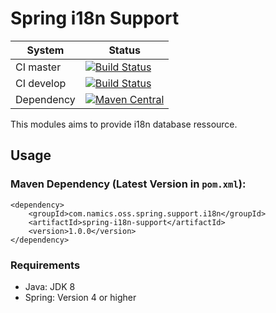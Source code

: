 # Spring i18n Support

System        | Status
--------------|------------------------------------------------        
CI master     | [![Build Status][travis-master]][travis-url]
CI develop    | [![Build Status][travis-develop]][travis-url]
Dependency    | [![Maven Central](https://maven-badges.herokuapp.com/maven-central/com.namics.oss.spring.support.i18n/spring-i18n-support/badge.svg)](https://maven-badges.herokuapp.com/maven-central/com.namics.oss.spring.support.i18n/spring-i18n-support)

This modules aims to provide i18n database ressource.

## Usage

### Maven Dependency (Latest Version in `pom.xml`):

	<dependency>
		<groupId>com.namics.oss.spring.support.i18n</groupId>
		<artifactId>spring-i18n-support</artifactId>
		<version>1.0.0</version>
	</dependency>
	
### Requirements	

- Java: JDK 8 
- Spring: Version 4 or higher

[travis-master]: https://travis-ci.org/namics/spring-i18n-support.svg?branch=master
[travis-develop]: https://travis-ci.org/namics/spring-i18n-support.svg?branch=develop
[travis-url]: https://travis-ci.org/namics/spring-i18n-support